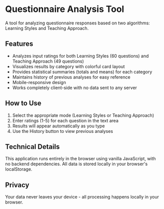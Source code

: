 # Questionnaire Analysis Tool

A tool for analyzing questionnaire responses based on two algorithms: Learning Styles and Teaching Approach.

## Features

- Analyzes input ratings for both Learning Styles (60 questions) and Teaching Approach (49 questions)
- Visualizes results by category with colorful card layout
- Provides statistical summaries (totals and means) for each category
- Maintains history of previous analyses for easy reference
- Mobile-responsive design
- Works completely client-side with no data sent to any server

## How to Use

1. Select the appropriate mode (Learning Styles or Teaching Approach)
2. Enter ratings (1-5) for each question in the text area
3. Results will appear automatically as you type
4. Use the History button to view previous analyses

## Technical Details

This application runs entirely in the browser using vanilla JavaScript, with no backend dependencies.
All data is stored locally in your browser's localStorage.

## Privacy

Your data never leaves your device - all processing happens locally in your browser.
```